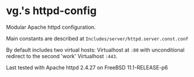 # vg.'s httpd-config
Modular Apache httpd configuration.

Main constants are described at `Includes/server/httpd.server.const.conf`

By default includes two virtual hosts: Virtualhost at `:80` with unconditional redirect to the second 'work' Virtualhost `:443`.

Last tested with Apache httpd 2.4.27 on FreeBSD 11.1-RELEASE-p6
